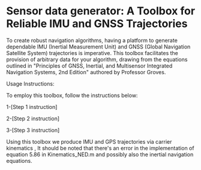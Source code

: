 # Sensor data generator: A Toolbox for Reliable IMU and GNSS Trajectories

To create robust navigation algorithms, having a platform to generate dependable IMU (Inertial Measurement Unit) and GNSS (Global Navigation Satellite System) trajectories is imperative. This toolbox facilitates the provision of arbitrary data for your algorithm, drawing from the equations outlined in "Principles of GNSS, Inertial, and Multisensor Integrated Navigation Systems, 2nd Edition" authored by Professor Groves.

Usage Instructions:

To employ this toolbox, follow the instructions below:

1-[Step 1 instruction]

2-[Step 2 instruction]

3-[Step 3 instruction]

Using this toolbox we produce IMU and GPS trajectories via carrier kinematics , 
It should be noted that there's an error in the implementation of equation 5.86 in Kinematics_NED.m and possibly also the inertial navigation equations.